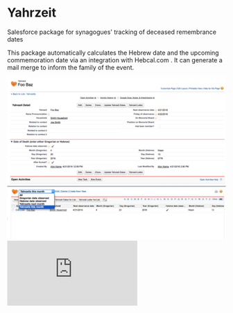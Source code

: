# Yahrzeit
Salesforce package for synagogues' tracking of deceased remembrance dates

This package automatically calculates the Hebrew date and the upcoming commemoration date via an integration with Hebcal.com . It can generate a mail merge to inform the family of the event. 

![Detail View](https://raw.githubusercontent.com/alonkama/Yahrzeit/master/Yahrzeit%20detail%20view.png)
![List View](https://raw.githubusercontent.com/alonkama/Yahrzeit/master/Yahrzeit%20list%20view.png)
![Sample letter](https://github.com/alonkama/Yahrzeit/raw/master/Sample%20letter.pdf)
